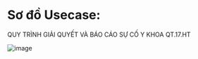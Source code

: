 # Sơ đồ Usecase: 

QUY TRÌNH GIẢI QUYẾT VÀ BÁO CÁO SỰ CỐ Y KHOA QT.17.HT

![image](https://user-images.githubusercontent.com/107390350/176072943-08065e38-8c1b-47b2-936a-9417531f4afd.png)